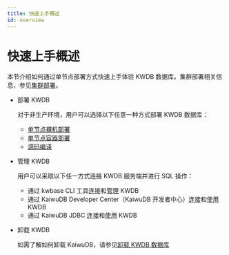 ```yaml
---
title: 快速上手概述
id: overview
---
```


# 快速上手概述

本节介绍如何通过单节点部署方式快速上手体验 KWDB 数据库。集群部署相关信息，参见[集群部署](../deployment/overview.md)。

- 部署 KWDB

    对于非生产环境，用户可以选择以下任意一种方式部署 KWDB 数据库：

  - [单节点裸机部署](./install-kaiwudb/quickstart-bare-metal.md)
  - [单节点容器部署](./install-kaiwudb/quickstart-docker.md)
  - [源码编译](https://gitee.com/kwdb/kwdb/blob/master/README.md)

- 管理 KWDB

    用户可以采取以下任一方式连接 KWDB 服务端并进行 SQL 操作：

  - 通过 kwbase CLI 工具[连接](./access-kaiwudb/access-kaiwudb-cli.md)和[管理](./use-kaiwudb/use-kaiwudb-cli.md) KWDB
  - 通过 KaiwuDB Developer Center（KaiwuDB 开发者中心）[连接](./access-kaiwudb/access-kaiwudb-kdc.md)和[使用](./use-kaiwudb/use-kaiwudb-kdc.md) KWDB
  - 通过 KaiwuDB JDBC [连接](./access-kaiwudb/access-kaiwudb-jdbc.md)和[使用](./use-kaiwudb/use-kaiwudb-jdbc.md) KWDB

- 卸载 KWDB

  如需了解如何卸载 KaiwuDB，请参见[卸载 KWDB 数据库](./uninstall-kaiwudb/uninstall-db.md)
